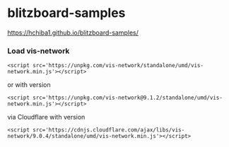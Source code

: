 # blitzboard-samples

https://hchiba1.github.io/blitzboard-samples/


### Load vis-network
```
<script src='https://unpkg.com/vis-network/standalone/umd/vis-network.min.js'></script>
```
or with version
```
<script src='https://unpkg.com/vis-network@9.1.2/standalone/umd/vis-network.min.js'></script>
```
via Cloudflare with version
```
<script src='https://cdnjs.cloudflare.com/ajax/libs/vis-network/9.0.4/standalone/umd/vis-network.min.js'></script>
```
